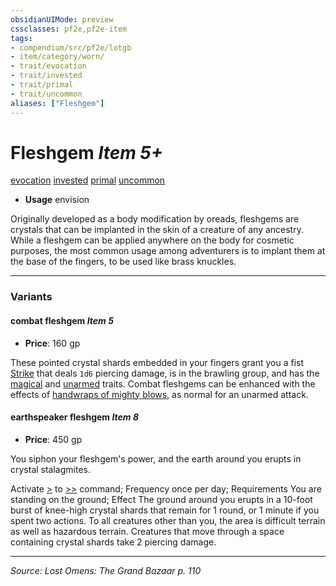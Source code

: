 ```yaml
---
obsidianUIMode: preview
cssclasses: pf2e,pf2e-item
tags:
- compendium/src/pf2e/lotgb
- item/category/worn/
- trait/evocation
- trait/invested
- trait/primal
- trait/uncommon
aliases: ["Fleshgem"]
---
```

# Fleshgem *Item 5+*  
[evocation](rules/traits/evocation.md "Evocation School Trait")  [invested](rules/traits/invested.md "Invested Item Trait")  [primal](rules/traits/primal.md "Primal Tradition Trait")  [uncommon](rules/traits/uncommon.md "Uncommon Rarity Trait")  

- **Usage** envision

Originally developed as a body modification by oreads, fleshgems are crystals that can be implanted in the skin of a creature of any ancestry. While a fleshgem can be applied anywhere on the body for cosmetic purposes, the most common usage among adventurers is to implant them at the base of the fingers, to be used like brass knuckles.

---

### Variants

#### combat fleshgem *Item 5*

- **Price**: 160 gp

These pointed crystal shards embedded in your fingers grant you a fist [Strike](rules/actions/strike.md) that deals `1d6` piercing damage, is in the brawling group, and has the [magical](rules/traits/magical.md "Magical Item Trait") and [unarmed](rules/traits/unarmed.md "Unarmed Weapon Trait") traits. Combat fleshgems can be enhanced with the effects of [handwraps of mighty blows](compendium/equipment/items/handwraps-of-mighty-blows.md), as normal for an unarmed attack.

#### earthspeaker fleshgem *Item 8*

- **Price**: 450 gp

You siphon your fleshgem's power, and the earth around you erupts in crystal stalagmites.

Activate [>](rules/core-rulebook/chapter-9-playing-the-game.md#Actions "Single Action") to [>>](rules/core-rulebook/chapter-9-playing-the-game.md#Actions "Two-Action") command; Frequency once per day; Requirements You are standing on the ground; Effect The ground around you erupts in a 10-foot burst of knee-high crystal shards that remain for 1 round, or 1 minute if you spent two actions. To all creatures other than you, the area is difficult terrain as well as hazardous terrain. Creatures that move through a space containing crystal shards take 2 piercing damage.

---
*Source: Lost Omens: The Grand Bazaar p. 110*